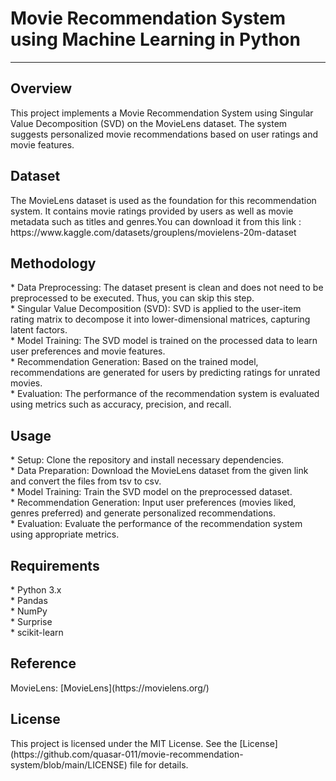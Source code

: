 <h1>Movie Recommendation System using Machine Learning in Python</h1> 
<hr>
<h2>Overview</h2>
This project implements a Movie Recommendation System using Singular Value Decomposition (SVD) on the MovieLens dataset. The system suggests personalized movie recommendations based on user ratings and movie features.

<h2>Dataset</h2>
The MovieLens dataset is used as the foundation for this recommendation system. It contains movie ratings provided by users as well as movie metadata such as titles and genres.You can download it from this link : https://www.kaggle.com/datasets/grouplens/movielens-20m-dataset

<h2> Methodology </h2>
   * Data Preprocessing: The dataset present is clean and does not need to be preprocessed to be executed. Thus, you can skip this step.<br>
   * Singular Value Decomposition (SVD): SVD is applied to the user-item rating matrix to decompose it into lower-dimensional matrices, capturing latent factors.<br>
   * Model Training: The SVD model is trained on the processed data to learn user preferences and movie features.<br>
   * Recommendation Generation: Based on the trained model, recommendations are generated for users by predicting ratings for unrated movies.<br>
   * Evaluation: The performance of the recommendation system is evaluated using metrics such as accuracy, precision, and recall.<br>

<h2> Usage </h2>
   * Setup: Clone the repository and install necessary dependencies.<br>
   * Data Preparation: Download the MovieLens dataset from the given link and convert the files from tsv to csv.<br>
   * Model Training: Train the SVD model on the preprocessed dataset.<br>
   * Recommendation Generation: Input user preferences (movies liked, genres preferred) and generate personalized recommendations.<br>
   * Evaluation: Evaluate the performance of the recommendation system using appropriate metrics.<br>

<h2>Requirements</h2>
   * Python 3.x<br>
   * Pandas<br>
   * NumPy<br>
   * Surprise<br>
   * scikit-learn<br>

<h2> Reference </h2>
MovieLens: [MovieLens](https://movielens.org/)

<h2>License</h2> 
This project is licensed under the MIT License. See the [License](https://github.com/quasar-011/movie-recommendation-system/blob/main/LICENSE) file for details.
